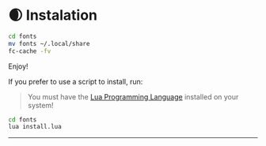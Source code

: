# 🌒 Instalation
```bash
cd fonts
mv fonts ~/.local/share
fc-cache -fv
```
Enjoy!

If you prefer to use a script to install, run:
> You must have the [Lua Programming Language](https://github.com/lua/lua) installed on your system!

```bash
cd fonts
lua install.lua
```

---
